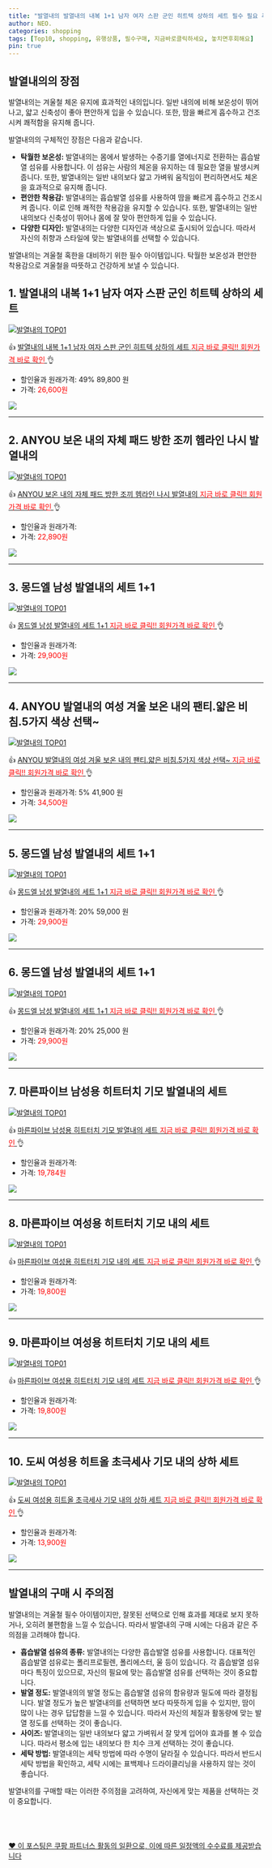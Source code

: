 ```yaml
---
title: "발열내의 발열내의 내복 1+1 남자 여자 스판 군인 히트텍 상하의 세트 필수 필요 추천 제품 비교 최저 가격 비교 장점 구매 후기 구매평"
author: NEO.
categories: shopping
tags: [Top10, shopping, 유행상품, 필수구매, 지금바로클릭하세요, 놓치면후회해요]
pin: true
---
```

## 발열내의의 장점

발열내의는 겨울철 체온 유지에 효과적인 내의입니다. 일반 내의에 비해 보온성이 뛰어나고, 얇고 신축성이 좋아 편안하게 입을 수 있습니다. 또한, 땀을 빠르게 흡수하고 건조시켜 쾌적함을 유지해 줍니다.

발열내의의 구체적인 장점은 다음과 같습니다.

* **탁월한 보온성:** 발열내의는 몸에서 발생하는 수증기를 열에너지로 전환하는 흡습발열 섬유를 사용합니다. 이 섬유는 사람의 체온을 유지하는 데 필요한 열을 발생시켜 줍니다. 또한, 발열내의는 일반 내의보다 얇고 가벼워 움직임이 편리하면서도 체온을 효과적으로 유지해 줍니다.
* **편안한 착용감:** 발열내의는 흡습발열 섬유를 사용하여 땀을 빠르게 흡수하고 건조시켜 줍니다. 이로 인해 쾌적한 착용감을 유지할 수 있습니다. 또한, 발열내의는 일반 내의보다 신축성이 뛰어나 몸에 잘 맞아 편안하게 입을 수 있습니다.
* **다양한 디자인:** 발열내의는 다양한 디자인과 색상으로 출시되어 있습니다. 따라서 자신의 취향과 스타일에 맞는 발열내의를 선택할 수 있습니다.

발열내의는 겨울철 혹한을 대비하기 위한 필수 아이템입니다. 탁월한 보온성과 편안한 착용감으로 겨울철을 따뜻하고 건강하게 보낼 수 있습니다.

   

## 1. 발열내의 내복 1+1 남자 여자 스판 군인 히트텍 상하의 세트

[![발열내의 TOP01](https://thumbnail6.coupangcdn.com/thumbnails/remote/490x490ex/image/vendor_inventory/32d4/8575658ff44bef5cdabb0407fbbc7ab3f859e0eb3aa519ef9d574b682711.png)](https://link.coupang.com/re/AFFSDP?lptag=AF3617701&subid=GithubCoopas&pageKey=7665347650&traceid=V0-153&itemId=20432686765&vendorItemId=83563747103)


👍 [발열내의 내복 1+1 남자 여자 스판 군인 히트텍 상하의 세트 <font color=red> 지금 바로 클릭!! 회원가격 바로 확인 </font> ](https://link.coupang.com/re/AFFSDP?lptag=AF3617701&subid=GithubCoopas&pageKey=7665347650&traceid=V0-153&itemId=20432686765&vendorItemId=83563747103) 👌 


- 할인율과 원래가격: 49%  89,800   원
- 가격: <span style='color:red'>26,600원</span>

[![](/discount_price.png)](https://link.coupang.com/re/AFFSDP?lptag=AF3617701&subid=GithubCoopas&pageKey=7665347650&traceid=V0-153&itemId=20432686765&vendorItemId=83563747103)

---


   

## 2. ANYOU 보온 내의 자체 패드 방한 조끼 헴라인 나시 발열내의

[![발열내의 TOP01](https://thumbnail10.coupangcdn.com/thumbnails/remote/490x490ex/image/vendor_inventory/9b0e/e0e5e4bad02906fed2dba3aef17e80b23842249f62a61b3d0450fdaa53b2.jpg)](https://link.coupang.com/re/AFFSDP?lptag=AF3617701&subid=GithubCoopas&pageKey=7709200752&traceid=V0-153&itemId=20660542543&vendorItemId=87429044778)


👍 [ANYOU 보온 내의 자체 패드 방한 조끼 헴라인 나시 발열내의 <font color=red> 지금 바로 클릭!! 회원가격 바로 확인 </font> ](https://link.coupang.com/re/AFFSDP?lptag=AF3617701&subid=GithubCoopas&pageKey=7709200752&traceid=V0-153&itemId=20660542543&vendorItemId=87429044778) 👌 


- 할인율과 원래가격: 
- 가격: <span style='color:red'>22,890원</span>

[![](/discount_price.png)](https://link.coupang.com/re/AFFSDP?lptag=AF3617701&subid=GithubCoopas&pageKey=7709200752&traceid=V0-153&itemId=20660542543&vendorItemId=87429044778)

---


   

## 3. 몽드엘 남성 발열내의 세트 1+1

[![발열내의 TOP01](https://thumbnail7.coupangcdn.com/thumbnails/remote/490x490ex/image/vendor_inventory/16e0/66b5dd3eaff467d172d53af5bd14ec8256fff5c751ed87d3ef58bb7aea7b.jpg)](https://link.coupang.com/re/AFFSDP?lptag=AF3617701&subid=GithubCoopas&pageKey=6193951845&traceid=V0-153&itemId=12246603803&vendorItemId=87008398134)


👍 [몽드엘 남성 발열내의 세트 1+1 <font color=red> 지금 바로 클릭!! 회원가격 바로 확인 </font> ](https://link.coupang.com/re/AFFSDP?lptag=AF3617701&subid=GithubCoopas&pageKey=6193951845&traceid=V0-153&itemId=12246603803&vendorItemId=87008398134) 👌 


- 할인율과 원래가격: 
- 가격: <span style='color:red'>29,900원</span>

[![](/discount_price.png)](https://link.coupang.com/re/AFFSDP?lptag=AF3617701&subid=GithubCoopas&pageKey=6193951845&traceid=V0-153&itemId=12246603803&vendorItemId=87008398134)

---


   

## 4. ANYOU 발열내의 여성 겨울 보온 내의 팬티.얇은 비침.5가지 색상 선택~

[![발열내의 TOP01](https://thumbnail7.coupangcdn.com/thumbnails/remote/490x490ex/image/vendor_inventory/4ca8/45b1d06fe027da6f484072a5dbeee6b4050ae995d2c559beebbbb6c6f7ad.jpg)](https://link.coupang.com/re/AFFSDP?lptag=AF3617701&subid=GithubCoopas&pageKey=7733160864&traceid=V0-153&itemId=20785472712&vendorItemId=87855175250)


👍 [ANYOU 발열내의 여성 겨울 보온 내의 팬티.얇은 비침.5가지 색상 선택~ <font color=red> 지금 바로 클릭!! 회원가격 바로 확인 </font> ](https://link.coupang.com/re/AFFSDP?lptag=AF3617701&subid=GithubCoopas&pageKey=7733160864&traceid=V0-153&itemId=20785472712&vendorItemId=87855175250) 👌 


- 할인율과 원래가격: 5%  41,900   원
- 가격: <span style='color:red'>34,500원</span>

[![](/discount_price.png)](https://link.coupang.com/re/AFFSDP?lptag=AF3617701&subid=GithubCoopas&pageKey=7733160864&traceid=V0-153&itemId=20785472712&vendorItemId=87855175250)

---


   

## 5. 몽드엘 남성 발열내의 세트 1+1

[![발열내의 TOP01](https://thumbnail7.coupangcdn.com/thumbnails/remote/490x490ex/image/vendor_inventory/16e0/66b5dd3eaff467d172d53af5bd14ec8256fff5c751ed87d3ef58bb7aea7b.jpg)](https://link.coupang.com/re/AFFSDP?lptag=AF3617701&subid=GithubCoopas&pageKey=6193951845&traceid=V0-153&itemId=12246603807&vendorItemId=87008398075)


👍 [몽드엘 남성 발열내의 세트 1+1 <font color=red> 지금 바로 클릭!! 회원가격 바로 확인 </font> ](https://link.coupang.com/re/AFFSDP?lptag=AF3617701&subid=GithubCoopas&pageKey=6193951845&traceid=V0-153&itemId=12246603807&vendorItemId=87008398075) 👌 


- 할인율과 원래가격: 20%  59,000   원
- 가격: <span style='color:red'>29,900원</span>

[![](/discount_price.png)](https://link.coupang.com/re/AFFSDP?lptag=AF3617701&subid=GithubCoopas&pageKey=6193951845&traceid=V0-153&itemId=12246603807&vendorItemId=87008398075)

---


   

## 6. 몽드엘 남성 발열내의 세트 1+1

[![발열내의 TOP01](https://thumbnail7.coupangcdn.com/thumbnails/remote/490x490ex/image/vendor_inventory/16e0/66b5dd3eaff467d172d53af5bd14ec8256fff5c751ed87d3ef58bb7aea7b.jpg)](https://link.coupang.com/re/AFFSDP?lptag=AF3617701&subid=GithubCoopas&pageKey=6193951845&traceid=V0-153&itemId=12246603803&vendorItemId=87008398134)


👍 [몽드엘 남성 발열내의 세트 1+1 <font color=red> 지금 바로 클릭!! 회원가격 바로 확인 </font> ](https://link.coupang.com/re/AFFSDP?lptag=AF3617701&subid=GithubCoopas&pageKey=6193951845&traceid=V0-153&itemId=12246603803&vendorItemId=87008398134) 👌 


- 할인율과 원래가격: 20%  25,000   원
- 가격: <span style='color:red'>29,900원</span>

[![](/discount_price.png)](https://link.coupang.com/re/AFFSDP?lptag=AF3617701&subid=GithubCoopas&pageKey=6193951845&traceid=V0-153&itemId=12246603803&vendorItemId=87008398134)

---


   

## 7. 마른파이브 남성용 히트터치 기모 발열내의 세트

[![발열내의 TOP01](https://thumbnail10.coupangcdn.com/thumbnails/remote/490x490ex/image/retail/images/1320002685617167-3e8b5f8d-7c59-4244-9b52-ff6bfdff0224.jpg)](https://link.coupang.com/re/AFFSDP?lptag=AF3617701&subid=GithubCoopas&pageKey=161859966&traceid=V0-153&itemId=464915649&vendorItemId=5447648556)


👍 [마른파이브 남성용 히트터치 기모 발열내의 세트 <font color=red> 지금 바로 클릭!! 회원가격 바로 확인 </font> ](https://link.coupang.com/re/AFFSDP?lptag=AF3617701&subid=GithubCoopas&pageKey=161859966&traceid=V0-153&itemId=464915649&vendorItemId=5447648556) 👌 


- 할인율과 원래가격: 
- 가격: <span style='color:red'>19,784원</span>

[![](/discount_price.png)](https://link.coupang.com/re/AFFSDP?lptag=AF3617701&subid=GithubCoopas&pageKey=161859966&traceid=V0-153&itemId=464915649&vendorItemId=5447648556)

---


   

## 8. 마른파이브 여성용 히트터치 기모 내의 세트

[![발열내의 TOP01](https://thumbnail9.coupangcdn.com/thumbnails/remote/490x490ex/image/retail/images/62772057291274-0f86a7d0-67ad-4e40-bbb5-8a4b7342d7ff.jpg)](https://link.coupang.com/re/AFFSDP?lptag=AF3617701&subid=GithubCoopas&pageKey=318079991&traceid=V0-153&itemId=1015319529&vendorItemId=5450981869)


👍 [마른파이브 여성용 히트터치 기모 내의 세트 <font color=red> 지금 바로 클릭!! 회원가격 바로 확인 </font> ](https://link.coupang.com/re/AFFSDP?lptag=AF3617701&subid=GithubCoopas&pageKey=318079991&traceid=V0-153&itemId=1015319529&vendorItemId=5450981869) 👌 


- 할인율과 원래가격: 
- 가격: <span style='color:red'>19,800원</span>

[![](/discount_price.png)](https://link.coupang.com/re/AFFSDP?lptag=AF3617701&subid=GithubCoopas&pageKey=318079991&traceid=V0-153&itemId=1015319529&vendorItemId=5450981869)

---


   

## 9. 마른파이브 여성용 히트터치 기모 내의 세트

[![발열내의 TOP01](https://thumbnail9.coupangcdn.com/thumbnails/remote/490x490ex/image/retail/images/62772057291274-0f86a7d0-67ad-4e40-bbb5-8a4b7342d7ff.jpg)](https://link.coupang.com/re/AFFSDP?lptag=AF3617701&subid=GithubCoopas&pageKey=318079991&traceid=V0-153&itemId=1015319529&vendorItemId=5450981869)


👍 [마른파이브 여성용 히트터치 기모 내의 세트 <font color=red> 지금 바로 클릭!! 회원가격 바로 확인 </font> ](https://link.coupang.com/re/AFFSDP?lptag=AF3617701&subid=GithubCoopas&pageKey=318079991&traceid=V0-153&itemId=1015319529&vendorItemId=5450981869) 👌 


- 할인율과 원래가격: 
- 가격: <span style='color:red'>19,800원</span>

[![](/discount_price.png)](https://link.coupang.com/re/AFFSDP?lptag=AF3617701&subid=GithubCoopas&pageKey=318079991&traceid=V0-153&itemId=1015319529&vendorItemId=5450981869)

---


   

## 10. 도씨 여성용 히트올 초극세사 기모 내의 상하 세트

[![발열내의 TOP01](https://thumbnail9.coupangcdn.com/thumbnails/remote/490x490ex/image/retail/images/1084159161796729-f2407ae8-7a4c-4c45-bc6c-e779d486cea7.jpg)](https://link.coupang.com/re/AFFSDP?lptag=AF3617701&subid=GithubCoopas&pageKey=2208535468&traceid=V0-153&itemId=3758552739&vendorItemId=71743652179)


👍 [도씨 여성용 히트올 초극세사 기모 내의 상하 세트 <font color=red> 지금 바로 클릭!! 회원가격 바로 확인 </font> ](https://link.coupang.com/re/AFFSDP?lptag=AF3617701&subid=GithubCoopas&pageKey=2208535468&traceid=V0-153&itemId=3758552739&vendorItemId=71743652179) 👌 


- 할인율과 원래가격: 
- 가격: <span style='color:red'>13,900원</span>

[![](/discount_price.png)](https://link.coupang.com/re/AFFSDP?lptag=AF3617701&subid=GithubCoopas&pageKey=2208535468&traceid=V0-153&itemId=3758552739&vendorItemId=71743652179)

---
## 발열내의 구매 시 주의점

발열내의는 겨울철 필수 아이템이지만, 잘못된 선택으로 인해 효과를 제대로 보지 못하거나, 오히려 불편함을 느낄 수 있습니다. 따라서 발열내의 구매 시에는 다음과 같은 주의점을 고려해야 합니다.

* **흡습발열 섬유의 종류:** 발열내의는 다양한 흡습발열 섬유를 사용합니다. 대표적인 흡습발열 섬유로는 폴리프로필렌, 폴리에스터, 울 등이 있습니다. 각 흡습발열 섬유마다 특징이 있으므로, 자신의 필요에 맞는 흡습발열 섬유를 선택하는 것이 중요합니다.
* **발열 정도:** 발열내의의 발열 정도는 흡습발열 섬유의 함유량과 밀도에 따라 결정됩니다. 발열 정도가 높은 발열내의를 선택하면 보다 따뜻하게 입을 수 있지만, 땀이 많이 나는 경우 답답함을 느낄 수 있습니다. 따라서 자신의 체질과 활동량에 맞는 발열 정도를 선택하는 것이 좋습니다.
* **사이즈:** 발열내의는 일반 내의보다 얇고 가벼워서 잘 맞게 입어야 효과를 볼 수 있습니다. 따라서 평소에 입는 내의보다 한 치수 크게 선택하는 것이 좋습니다.
* **세탁 방법:** 발열내의는 세탁 방법에 따라 수명이 달라질 수 있습니다. 따라서 반드시 세탁 방법을 확인하고, 세탁 시에는 표백제나 드라이클리닝을 사용하지 않는 것이 좋습니다.

발열내의를 구매할 때는 이러한 주의점을 고려하여, 자신에게 맞는 제품을 선택하는 것이 중요합니다.<br><br><br><br><br> [ ❤  이 포스팅은 쿠팡 파트너스 활동의 일환으로, 이에 따른 일정액의 수수료를 제공받습니다](https://link.coupang.com/a/bcEFyh)
